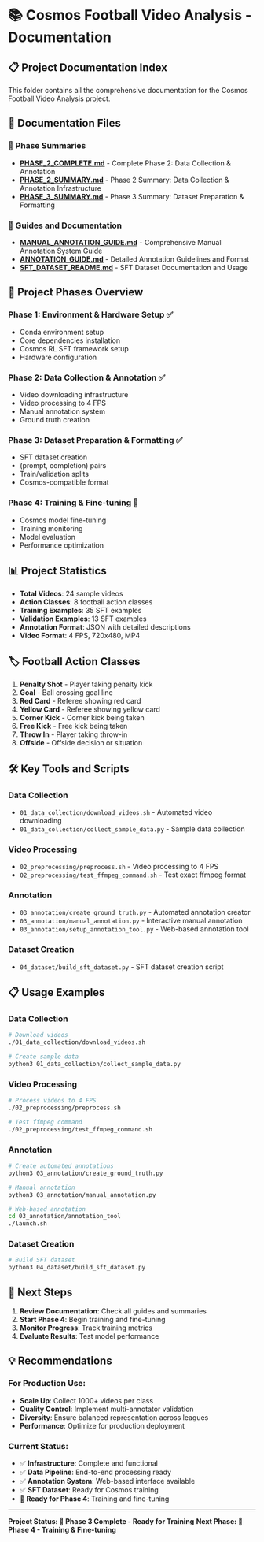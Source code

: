 # 📚 **Cosmos Football Video Analysis - Documentation**

## **📋 Project Documentation Index**

This folder contains all the comprehensive documentation for the Cosmos Football Video Analysis project.

## **📁 Documentation Files**

### **🎯 Phase Summaries**
- **[PHASE_2_COMPLETE.md](./PHASE_2_COMPLETE.md)** - Complete Phase 2: Data Collection & Annotation
- **[PHASE_2_SUMMARY.md](./PHASE_2_SUMMARY.md)** - Phase 2 Summary: Data Collection & Annotation Infrastructure
- **[PHASE_3_SUMMARY.md](./PHASE_3_SUMMARY.md)** - Phase 3 Summary: Dataset Preparation & Formatting

### **📝 Guides and Documentation**
- **[MANUAL_ANNOTATION_GUIDE.md](./MANUAL_ANNOTATION_GUIDE.md)** - Comprehensive Manual Annotation System Guide
- **[ANNOTATION_GUIDE.md](./ANNOTATION_GUIDE.md)** - Detailed Annotation Guidelines and Format
- **[SFT_DATASET_README.md](./SFT_DATASET_README.md)** - SFT Dataset Documentation and Usage

## **🎯 Project Phases Overview**

### **Phase 1: Environment & Hardware Setup** ✅
- Conda environment setup
- Core dependencies installation
- Cosmos RL SFT framework setup
- Hardware configuration

### **Phase 2: Data Collection & Annotation** ✅
- Video downloading infrastructure
- Video processing to 4 FPS
- Manual annotation system
- Ground truth creation

### **Phase 3: Dataset Preparation & Formatting** ✅
- SFT dataset creation
- (prompt, completion) pairs
- Train/validation splits
- Cosmos-compatible format

### **Phase 4: Training & Fine-tuning** 🚀
- Cosmos model fine-tuning
- Training monitoring
- Model evaluation
- Performance optimization

## **📊 Project Statistics**

- **Total Videos**: 24 sample videos
- **Action Classes**: 8 football action classes
- **Training Examples**: 35 SFT examples
- **Validation Examples**: 13 SFT examples
- **Annotation Format**: JSON with detailed descriptions
- **Video Format**: 4 FPS, 720x480, MP4

## **🏷️ Football Action Classes**

1. **Penalty Shot** - Player taking penalty kick
2. **Goal** - Ball crossing goal line
3. **Red Card** - Referee showing red card
4. **Yellow Card** - Referee showing yellow card
5. **Corner Kick** - Corner kick being taken
6. **Free Kick** - Free kick being taken
7. **Throw In** - Player taking throw-in
8. **Offside** - Offside decision or situation

## **🛠️ Key Tools and Scripts**

### **Data Collection**
- `01_data_collection/download_videos.sh` - Automated video downloading
- `01_data_collection/collect_sample_data.py` - Sample data collection

### **Video Processing**
- `02_preprocessing/preprocess.sh` - Video processing to 4 FPS
- `02_preprocessing/test_ffmpeg_command.sh` - Test exact ffmpeg format

### **Annotation**
- `03_annotation/create_ground_truth.py` - Automated annotation creator
- `03_annotation/manual_annotation.py` - Interactive manual annotation
- `03_annotation/setup_annotation_tool.py` - Web-based annotation tool

### **Dataset Creation**
- `04_dataset/build_sft_dataset.py` - SFT dataset creation script

## **📋 Usage Examples**

### **Data Collection**
```bash
# Download videos
./01_data_collection/download_videos.sh

# Create sample data
python3 01_data_collection/collect_sample_data.py
```

### **Video Processing**
```bash
# Process videos to 4 FPS
./02_preprocessing/preprocess.sh

# Test ffmpeg command
./02_preprocessing/test_ffmpeg_command.sh
```

### **Annotation**
```bash
# Create automated annotations
python3 03_annotation/create_ground_truth.py

# Manual annotation
python3 03_annotation/manual_annotation.py

# Web-based annotation
cd 03_annotation/annotation_tool
./launch.sh
```

### **Dataset Creation**
```bash
# Build SFT dataset
python3 04_dataset/build_sft_dataset.py
```

## **🎯 Next Steps**

1. **Review Documentation**: Check all guides and summaries
2. **Start Phase 4**: Begin training and fine-tuning
3. **Monitor Progress**: Track training metrics
4. **Evaluate Results**: Test model performance

## **💡 Recommendations**

### **For Production Use:**
- **Scale Up**: Collect 1000+ videos per class
- **Quality Control**: Implement multi-annotator validation
- **Diversity**: Ensure balanced representation across leagues
- **Performance**: Optimize for production deployment

### **Current Status:**
- ✅ **Infrastructure**: Complete and functional
- ✅ **Data Pipeline**: End-to-end processing ready
- ✅ **Annotation System**: Web-based interface available
- ✅ **SFT Dataset**: Ready for Cosmos training
- 🚀 **Ready for Phase 4**: Training and fine-tuning

---

**Project Status: 🎯 Phase 3 Complete - Ready for Training**
**Next Phase: 🚀 Phase 4 - Training & Fine-tuning**
